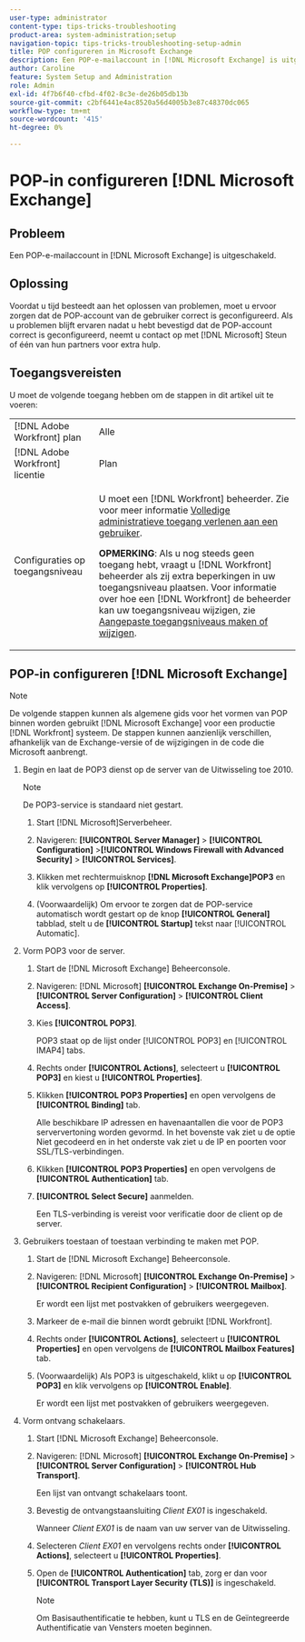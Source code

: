 ```yaml
---
user-type: administrator
content-type: tips-tricks-troubleshooting
product-area: system-administration;setup
navigation-topic: tips-tricks-troubleshooting-setup-admin
title: POP configureren in Microsoft Exchange
description: Een POP-e-mailaccount in [!DNL Microsoft Exchange] is uitgeschakeld.
author: Caroline
feature: System Setup and Administration
role: Admin
exl-id: 4f7b6f40-cfbd-4f02-8c3e-de26b05db13b
source-git-commit: c2bf6441e4ac8520a56d4005b3e87c48370dc065
workflow-type: tm+mt
source-wordcount: '415'
ht-degree: 0%

---
```


# POP-in configureren [!DNL Microsoft Exchange]

## Probleem

Een POP-e-mailaccount in [!DNL Microsoft Exchange] is uitgeschakeld.

## Oplossing

Voordat u tijd besteedt aan het oplossen van problemen, moet u ervoor zorgen dat de POP-account van de gebruiker correct is geconfigureerd. Als u problemen blijft ervaren nadat u hebt bevestigd dat de POP-account correct is geconfigureerd, neemt u contact op met [!DNL Microsoft] Steun of één van hun partners voor extra hulp.

<!--
<p data-mc-conditions="QuicksilverOrClassic.Draft mode">For instructions on integrating a POP account in Adobe Workfront, see .</p>
-->

## Toegangsvereisten

U moet de volgende toegang hebben om de stappen in dit artikel uit te voeren:

<table style="table-layout:auto"> 
 <col> 
 <col> 
 <tbody> 
  <tr> 
   <td role="rowheader">[!DNL Adobe Workfront] plan</td> 
   <td>Alle</td> 
  </tr> 
  <tr> 
   <td role="rowheader">[!DNL Adobe Workfront] licentie</td> 
   <td>Plan</td> 
  </tr> 
  <tr> 
   <td role="rowheader">Configuraties op toegangsniveau</td> 
   <td> <p>U moet een [!DNL Workfront] beheerder. Zie voor meer informatie <a href="../../administration-and-setup/add-users/configure-and-grant-access/grant-a-user-full-administrative-access.md" class="MCXref xref">Volledige administratieve toegang verlenen aan een gebruiker</a>.</p> <p><b>OPMERKING</b>: Als u nog steeds geen toegang hebt, vraagt u [!DNL Workfront] beheerder als zij extra beperkingen in uw toegangsniveau plaatsen. Voor informatie over hoe een [!DNL Workfront] de beheerder kan uw toegangsniveau wijzigen, zie <a href="../../administration-and-setup/add-users/configure-and-grant-access/create-modify-access-levels.md" class="MCXref xref">Aangepaste toegangsniveaus maken of wijzigen</a>.</p> </td> 
  </tr> 
 </tbody> 
</table>

## POP-in configureren [!DNL Microsoft Exchange]

>[!NOTE]
>
>De volgende stappen kunnen als algemene gids voor het vormen van POP binnen worden gebruikt [!DNL Microsoft Exchange] voor een productie [!DNL Workfront] systeem. De stappen kunnen aanzienlijk verschillen, afhankelijk van de Exchange-versie of de wijzigingen in de code die Microsoft aanbrengt.

1. Begin en laat de POP3 dienst op de server van de Uitwisseling toe 2010.

   >[!NOTE]
   >
   >De POP3-service is standaard niet gestart.

   1. Start [!DNL Microsoft]Serverbeheer.
   1. Navigeren: **[!UICONTROL Server Manager]** > **[!UICONTROL Configuration]** >**[!UICONTROL Windows Firewall with Advanced Security]** > **[!UICONTROL Services]**.

   1. Klikken met rechtermuisknop **[!DNL Microsoft Exchange]POP3** en klik vervolgens op **[!UICONTROL Properties]**.

   1. (Voorwaardelijk) Om ervoor te zorgen dat de POP-service automatisch wordt gestart op de knop **[!UICONTROL General]** tabblad, stelt u de **[!UICONTROL Startup]** tekst naar [!UICONTROL Automatic].

1. Vorm POP3 voor de server.

   1. Start de [!DNL Microsoft Exchange] Beheerconsole.
   1. Navigeren: [!DNL Microsoft] **[!UICONTROL Exchange On-Premise]** > **[!UICONTROL Server Configuration]** > **[!UICONTROL Client Access]**.

   1. Kies **[!UICONTROL POP3]**.

      POP3 staat op de lijst onder [!UICONTROL POP3] en [!UICONTROL IMAP4] tabs.

   1. Rechts onder **[!UICONTROL Actions]**, selecteert u **[!UICONTROL POP3]** en kiest u **[!UICONTROL Properties]**.

   1. Klikken **[!UICONTROL POP3 Properties]** en open vervolgens de **[!UICONTROL Binding]** tab.

      Alle beschikbare IP adressen en havenaantallen die voor de POP3 serververtoning worden gevormd. In het bovenste vak ziet u de optie Niet gecodeerd en in het onderste vak ziet u de IP en poorten voor SSL/TLS-verbindingen.

   1. Klikken **[!UICONTROL POP3 Properties]** en open vervolgens de **[!UICONTROL Authentication]** tab.

   1. **[!UICONTROL Select Secure]** aanmelden.

      Een TLS-verbinding is vereist voor verificatie door de client op de server.

1. Gebruikers toestaan of toestaan verbinding te maken met POP.

   1. Start de [!DNL Microsoft Exchange] Beheerconsole.
   1. Navigeren: [!DNL Microsoft] **[!UICONTROL Exchange On-Premise]** > **[!UICONTROL Recipient Configuration]** > **[!UICONTROL Mailbox]**.

      Er wordt een lijst met postvakken of gebruikers weergegeven.

   1. Markeer de e-mail die binnen wordt gebruikt [!DNL Workfront].
   1. Rechts onder **[!UICONTROL Actions]**, selecteert u **[!UICONTROL Properties]** en open vervolgens de **[!UICONTROL Mailbox Features]** tab.

   1. (Voorwaardelijk) Als POP3 is uitgeschakeld, klikt u op **[!UICONTROL POP3]** en klik vervolgens op **[!UICONTROL Enable]**.

      Er wordt een lijst met postvakken of gebruikers weergegeven.

1. Vorm ontvang schakelaars.

   1. Start [!DNL Microsoft Exchange] Beheerconsole.
   1. Navigeren: [!DNL Microsoft] **[!UICONTROL Exchange On-Premise]** > **[!UICONTROL Server Configuration]** > **[!UICONTROL Hub Transport]**.

      Een lijst van ontvangt schakelaars toont.

   1. Bevestig de ontvangstaansluiting *Client* *EX01* is ingeschakeld.

      Wanneer *Client* *EX01* is de naam van uw server van de Uitwisseling.

   1. Selecteren *Client EX01* en vervolgens rechts onder **[!UICONTROL Actions]**, selecteert u **[!UICONTROL Properties]**.

   1. Open de **[!UICONTROL Authentication]** tab, zorg er dan voor **[!UICONTROL Transport Layer Security (TLS)]** is ingeschakeld.

      >[!NOTE]
      >
      >Om Basisauthentificatie te hebben, kunt u TLS en de Geïntegreerde Authentificatie van Vensters moeten beginnen.
